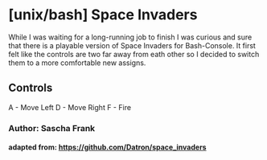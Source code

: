 # [unix/bash] Space Invaders

While I was waiting for a long-running job to finish I was curious and sure that there is a playable version of Space Invaders for Bash-Console.
It first felt like the controls are two far away from eath other so I decided to switch them to a more comfortable new assigns.

## Controls
A - Move Left
D - Move Right
F - Fire


### Author: Sascha Frank
#### adapted from: https://github.com/Datron/space_invaders


